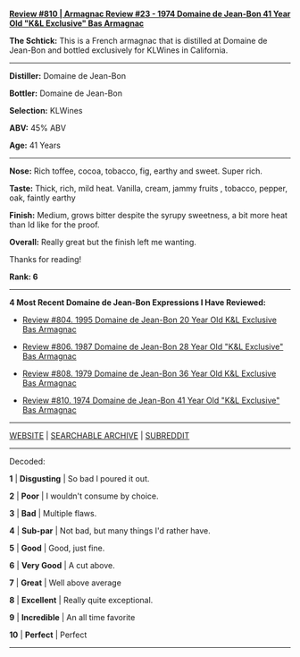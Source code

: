 
[**Review #810 | Armagnac Review #23 - 1974 Domaine de Jean-Bon 41 Year Old "K&amp;L Exclusive" Bas Armagnac**]( https://t8ke.review/review-810-1974-domaine-de-jean-bon-41-year-old-kl-exclusive-bas-armagnac/)

**The Schtick:** This is a French armagnac that is distilled at Domaine de Jean-Bon and bottled exclusively for KLWines in California.

-----

**Distiller:** Domaine de Jean-Bon

**Bottler:** Domaine de Jean-Bon

**Selection:** KLWines

**ABV:**  45% ABV

**Age:** 41 Years 

-----

**Nose:**   Rich toffee, cocoa, tobacco, fig, earthy and sweet. Super rich. 

**Taste:** Thick, rich, mild heat. Vanilla, cream, jammy fruits , tobacco, pepper, oak, faintly earthy

**Finish:** Medium, grows bitter despite the syrupy sweetness, a bit more heat than Id like for the proof.

**Overall:**  Really great but the finish left me wanting. 

Thanks for reading!

**Rank: 6**

----- 

**4 Most Recent Domaine de Jean-Bon Expressions I Have Reviewed:** 

- [Review #804. 1995 Domaine de Jean-Bon 20 Year Old K&amp;L Exclusive Bas Armagnac]( https://t8ke.review/review-804-1995-domaine-de-jean-bon-20-year-old-kl-exclusive-bas-armagnac/) 

- [Review #806. 1987 Domaine de Jean-Bon 28 Year Old "K&amp;L Exclusive" Bas Armagnac]( https://t8ke.review/review-806-1987-domaine-de-jean-bon-28-year-old-kl-exclusive-bas-armagnac/) 

- [Review #808. 1979 Domaine de Jean-Bon 36 Year Old K&amp;L Exclusive Bas Armagnac]( https://t8ke.review/review-808-1979-domaine-de-jean-bon-36-year-old-kl-exclusive-bas-armagnac/) 

- [Review #810. 1974 Domaine de Jean-Bon 41 Year Old "K&amp;L Exclusive" Bas Armagnac]( https://t8ke.review/review-810-1974-domaine-de-jean-bon-41-year-old-kl-exclusive-bas-armagnac/) 

-----

[WEBSITE](https://t8ke.review) | [SEARCHABLE ARCHIVE](https://t8ke.review/review-archive/) | [SUBREDDIT](https://reddit.com/r/t8kereviews)

-----

Decoded:

**1** | **Disgusting** | So bad I poured it out.

**2** | **Poor** | I wouldn't consume by choice.

**3** | **Bad** | Multiple flaws.

**4** | **Sub-par** | Not bad, but many things I'd rather have.

**5** | **Good** | Good, just fine.

**6** | **Very Good** | A cut above.

**7** | **Great** | Well above average

**8** | **Excellent** | Really quite exceptional.

**9** | **Incredible** | An all time favorite

**10** | **Perfect** | Perfect

----

